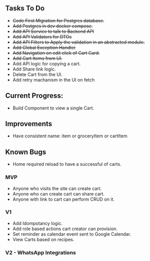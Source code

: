 ## Tasks To Do
- ~~Code First Migration for Postgres database.~~
- ~~Add Postgres in dev docker compose.~~
- ~~Add API Service to talk to Backend API~~
- ~~Add API Validators for DTOs~~
- ~~Add API Filters to Apply the validation in an abstracted module.~~
- ~~Add Global Exception Handler~~
- ~~Add Navigation on edit click of Cart Card.~~
- ~~Add Cart Items from UI.~~
- Add API logic for copying a cart.
- Add Share link logic.
- Delete Cart from the UI.
- Add retry machanism in the UI on fetch

## Current Progress:
- Build Component to view a single Cart.

## Improvements
- Have consistent name: item or groceryItem or cartItem

## Known Bugs
- Home required reload to have a successful of carts.

### MVP
- Anyone who visits the site can create cart.
- Anyone who can create cart can share cart.
- Anyone with link to cart can perform CRUD on it.

### V1
- Add Idompotancy logic.
- Add role based actions cart creator can provision.
- Set reminder as calendar event sent to Google Calendar.
- View Carts based on recipes.

### V2 - WhatsApp Integrations